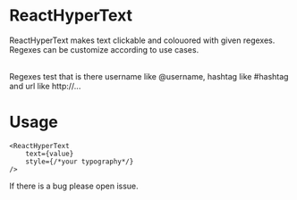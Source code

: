 # ReactHyperText

<p>ReactHyperText makes text clickable and colouored with given regexes. Regexes can be customize according to use cases. 

<br>Regexes test that is there username like @username, hashtag like #hashtag and url like http://...<p>

# Usage
    <ReactHyperText
        text={value}
        style={/*your typography*/}
    />

If there is a bug please open issue.